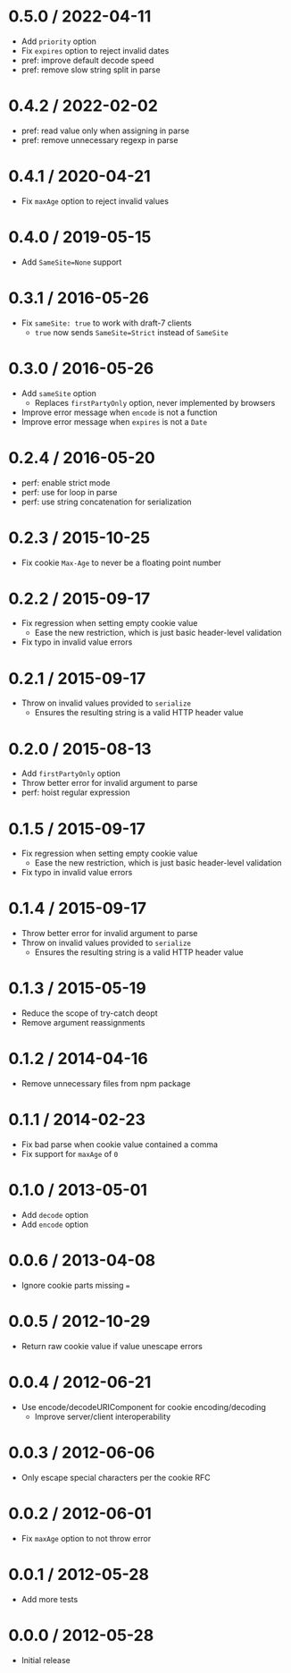 0.5.0 / 2022-04-11
==================

  * Add `priority` option
  * Fix `expires` option to reject invalid dates
  * pref: improve default decode speed
  * pref: remove slow string split in parse

0.4.2 / 2022-02-02
==================

  * pref: read value only when assigning in parse
  * pref: remove unnecessary regexp in parse

0.4.1 / 2020-04-21
==================

  * Fix `maxAge` option to reject invalid values

0.4.0 / 2019-05-15
==================

  * Add `SameSite=None` support

0.3.1 / 2016-05-26
==================

  * Fix `sameSite: true` to work with draft-7 clients
    - `true` now sends `SameSite=Strict` instead of `SameSite`

0.3.0 / 2016-05-26
==================

  * Add `sameSite` option
    - Replaces `firstPartyOnly` option, never implemented by browsers
  * Improve error message when `encode` is not a function
  * Improve error message when `expires` is not a `Date`

0.2.4 / 2016-05-20
==================

  * perf: enable strict mode
  * perf: use for loop in parse
  * perf: use string concatenation for serialization

0.2.3 / 2015-10-25
==================

  * Fix cookie `Max-Age` to never be a floating point number

0.2.2 / 2015-09-17
==================

  * Fix regression when setting empty cookie value
    - Ease the new restriction, which is just basic header-level validation
  * Fix typo in invalid value errors

0.2.1 / 2015-09-17
==================

  * Throw on invalid values provided to `serialize`
    - Ensures the resulting string is a valid HTTP header value

0.2.0 / 2015-08-13
==================

  * Add `firstPartyOnly` option
  * Throw better error for invalid argument to parse
  * perf: hoist regular expression

0.1.5 / 2015-09-17
==================

  * Fix regression when setting empty cookie value
    - Ease the new restriction, which is just basic header-level validation
  * Fix typo in invalid value errors

0.1.4 / 2015-09-17
==================

  * Throw better error for invalid argument to parse
  * Throw on invalid values provided to `serialize`
    - Ensures the resulting string is a valid HTTP header value

0.1.3 / 2015-05-19
==================

  * Reduce the scope of try-catch deopt
  * Remove argument reassignments

0.1.2 / 2014-04-16
==================

  * Remove unnecessary files from npm package

0.1.1 / 2014-02-23
==================

  * Fix bad parse when cookie value contained a comma
  * Fix support for `maxAge` of `0`

0.1.0 / 2013-05-01
==================

  * Add `decode` option
  * Add `encode` option

0.0.6 / 2013-04-08
==================

  * Ignore cookie parts missing `=`

0.0.5 / 2012-10-29
==================

  * Return raw cookie value if value unescape errors

0.0.4 / 2012-06-21
==================

  * Use encode/decodeURIComponent for cookie encoding/decoding
    - Improve server/client interoperability

0.0.3 / 2012-06-06
==================

  * Only escape special characters per the cookie RFC

0.0.2 / 2012-06-01
==================

  * Fix `maxAge` option to not throw error

0.0.1 / 2012-05-28
==================

  * Add more tests

0.0.0 / 2012-05-28
==================

  * Initial release
